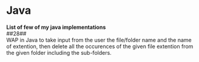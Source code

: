 # Java
**List of few of my java implementations**  
##28##  
     WAP in Java to take input from the user the file/folder name and the name of extention,
     then delete all the occurences of the given file extention from the given folder including
     the sub-folders.
